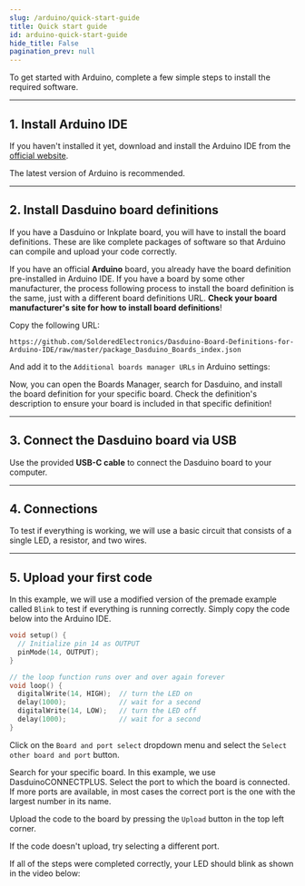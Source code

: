 ```yaml
---
slug: /arduino/quick-start-guide
title: Quick start guide
id: arduino-quick-start-guide 
hide_title: False
pagination_prev: null
---
```


To get started with Arduino, complete a few simple steps to install the required software.

---

## 1. Install Arduino IDE
If you haven't installed it yet, download and install the Arduino IDE from the [official website](https://www.arduino.cc/en/software).

<InfoBox>The latest version of Arduino is recommended.</InfoBox> 

<CenteredImage src="/img/arduino/quick-start-guide/ide_download.jpg" alt="Download options for the latest release" caption="Download options for the latest release" width="600px"/>

<CenteredImage src="/img/arduino/quick-start-guide/ide.jpg" alt="Arduino IDE 2.0" caption="Arduino IDE 2.0" width="600px"/>

---

## 2. Install Dasduino board definitions

If you have a Dasduino or Inkplate board, you will have to install the board definitions. These are like complete packages of software so that Arduino can compile and upload your code correctly.

<InfoBox>If you have an official **Arduino** board, you already have the board definition pre-installed in Arduino IDE. If you have a board by some other manufacturer, the process following process to install the board definition is the same, just with a different board definitions URL. **Check your board manufacturer's site for how to install board definitions**!</InfoBox>

Copy the following URL:
```
https://github.com/SolderedElectronics/Dasduino-Board-Definitions-for-Arduino-IDE/raw/master/package_Dasduino_Boards_index.json
```
And add it to the `Additional boards manager URLs` in Arduino settings:

<CenteredImage src="/img/arduino/quick-start-guide/ide_preferences.jpg" alt="Arduino IDE 2.0" caption="Arduino IDE 2.0" width="600px"/>
<CenteredImage src="/img/arduino/quick-start-guide/preferences.jpg" alt="Preferences menu in settings" caption="Preferences menu in settings" width="600px"/>
<CenteredImage src="/img/arduino/quick-start-guide/additional_boards_manager.jpg" alt="Adding the Dasduino boards link to Arduino IDE" caption="Adding the Dasduino boards link to Arduino IDE" width="600px"/>

Now, you can open the Boards Manager, search for Dasduino, and install the board definition for your specific board. Check the definition's description to ensure your board is included in that specific definition!

<CenteredImage src="/img/arduino/quick-start-guide/boards_manager.jpg" alt="Adding Dasduino boards to Arduino IDE" caption="Adding Dasduino boards to Arduino IDE" width="600px"/>

---

## 3. Connect the Dasduino board via USB
Use the provided **USB-C cable** to connect the Dasduino board to your computer.

<CenteredImage src="/img/arduino/quick-start-guide/usb_connection.png" alt="Connection via USB" caption="Connection via USB" width="600px"/>

---

## 4. Connections
To test if everything is working, we will use a basic circuit that consists of a single LED, a resistor, and two wires.

<CenteredImage src="/img/arduino/quick-start-guide/circuit.png" alt="Wiring example" caption="Wiring example" width="600px"/>

---

## 5. Upload your first code
In this example, we will use a modified version of the premade example called `Blink` to test if everything is running correctly. Simply copy the code below into the Arduino IDE.

```cpp
void setup() {
  // Initialize pin 14 as OUTPUT
  pinMode(14, OUTPUT);
}

// the loop function runs over and over again forever
void loop() {
  digitalWrite(14, HIGH);  // turn the LED on
  delay(1000);             // wait for a second
  digitalWrite(14, LOW);   // turn the LED off
  delay(1000);             // wait for a second
}
```

Click on the `Board and port select` dropdown menu and select the `Select other board and port` button.

<CenteredImage src="/img/arduino/quick-start-guide/board_select.jpg" alt="Board select dropdown menu" caption="Board select dropdown menu" width="600px"/>

Search for your specific board. In this example, we use DasduinoCONNECTPLUS. Select the port to which the board is connected. If more ports are available, in most cases the correct port is the one with the largest number in its name.

<CenteredImage src="/img/arduino/quick-start-guide/select_board_and_port.jpg" alt="Board and Port selection" caption="Board and Port selection" width="600px"/>

Upload the code to the board by pressing the `Upload` button in the top left corner.

<CenteredImage src="/img/arduino/quick-start-guide/upload_button.jpg" alt="Upload code button" caption="Upload code button" width="600px"/>

<InfoBox>If the code doesn't upload, try selecting a different port.</InfoBox>

If all of the steps were completed correctly, your LED should blink as shown in the video below:

<CenteredImage src="/img/arduino/quick-start-guide/led_blinking.gif" alt="Upload code button" caption="Blinking LED" width="600px"/>